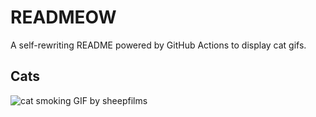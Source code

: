# READMEOW

A self-rewriting README powered by GitHub Actions to display cat gifs.

## Cats

![cat smoking GIF by sheepfilms](https://media2.giphy.com/media/l0ExdMHUDKteztyfe/200.gif?cid=9acd02danmfvt4qqov9mvg6101jsuzy6e3nwmre4h1x6bph5&ep=v1_gifs_search&rid=200.gif&ct=g)
